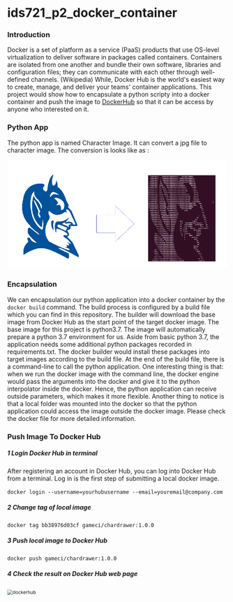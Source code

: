 # ids721_p2_docker_container

###  Introduction

Docker is a set of platform as a service (PaaS) products that use OS-level virtualization to deliver software in packages called containers. Containers are isolated from one another and bundle their own software, libraries and configuration files; they can communicate with each other through well-defined channels. (Wikipedia) While, Docker Hub is the world's easiest way to create, manage, and deliver your teams' container applications. This project would show how to encapsulate a python scripty into a docker container and push the image to [DockerHub](https://hub.docker.com/) so that it can be access by anyone who interested on it. 

### Python App

The python app is named Character Image. It can convert a jpg file to character image. The conversion is looks like as :

<img src=".\img\convert.png" alt="convert" style="zoom:75%;" />

### Encapsulation

We can encapsulation our python application into a docker container by the `docker build` command. The build process is configured by a build file which you can find in this repository. The builder will download the base image from Docker Hub as the start point of the target docker image. The base image for this project is python3.7. The image will automatically prepare a python 3.7 environment for us. Aside from basic python 3.7, the application needs some additional python packages recorded in requirements.txt. The docker builder would install these packages into target images according to the build file. At the end of the build file, there is a command-line to call the python application. One interesting thing is that: when we run the docker image with the command line, the docker engine would pass the arguments into the docker and give it to the python interpolator inside the docker. Hence, the python application can receive outside parameters, which makes it more flexible. Another thing to notice is that a local folder was mounted into the docker so that the python application could access the image outside the docker image. Please check the docker file for more detailed information. 

### Push Image To Docker Hub 

##### 1 Login Docker Hub in terminal 

After registering an account in Docker Hub, you can log into Docker Hub from a terminal. Log in is the first step of submitting a local docker image. 

```
docker login --username=yourhubusername --email=youremail@company.com
```

##### 2 Change tag of local image 

```
docker tag bb38976d03cf gameci/chardrawer:1.0.0
```


##### 3 Push local image to Docker Hub

```
docker push gameci/chardrawer:1.0.0
```

##### 4 Check the result on Docker Hub web page

<img src="C:\D\MIDS\IDS 721 Cloud Computing\indivial projects\p2_container\ids721_p2_docker_container\img\dockerhub.png" alt="dockerhub" style="zoom:75%;" />



